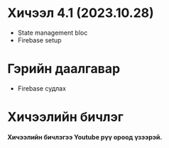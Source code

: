 # Хичээл 4.1 (2023.10.28)
- State management bloc
- Firebase setup

# Гэрийн даалгавар 
- Firebase судлах

# Хичээлийн бичлэг 
#### Хичээлийн бичлэгээ Youtube рүү ороод үзээрэй. 
